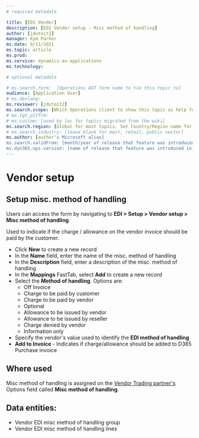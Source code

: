 ```yaml
---
# required metadata

title: [EDI Vendor]
description: [EDI Vendor setup - Misc method of handling]
author: [jdutoit2]
manager: Kym Parker
ms.date: 9/11/2021
ms.topic: article
ms.prod: 
ms.service: dynamics-ax-applications
ms.technology: 

# optional metadata

# ms.search.form:  [Operations AOT form name to tie this topic to]
audience: [Application User]
# ms.devlang: 
ms.reviewer: [jdutoit2]
ms.search.scope: [Which Operations client to show this topic as help for, to be set by content strategist, see list here: https://microsoft.sharepoint.com/teams/DynDoc/_layouts/15/WopiFrame.aspx?sourcedoc={23419e1c-eb64-42e9-aa9b-79875b428718}&action=edit&wd=target%28Core%20Dynamics%20AX%20CP%20requirements%2Eone%7C4CC185C0%2DEFAA%2D42CD%2D94B9%2D8F2A45E7F61A%2FVersions%20list%20for%20docs%20topics%7CC14BE630%2D5151%2D49D6%2D8305%2D554B5084593C%2F%29]
# ms.tgt_pltfrm: 
# ms.custom: [used by loc for topics migrated from the wiki]
ms.search.region: [Global for most topics. Set Country/Region name for localizations]
# ms.search.industry: [leave blank for most, retail, public sector]
ms.author: [author's Microsoft alias]
ms.search.validFrom: [month/year of release that feature was introduced in, in format yyyy-mm-dd]
ms.dyn365.ops.version: [name of release that feature was introduced in, see list here: https://microsoft.sharepoint.com/teams/DynDoc/_layouts/15/WopiFrame.aspx?sourcedoc={23419e1c-eb64-42e9-aa9b-79875b428718}&action=edit&wd=target%28Core%20Dynamics%20AX%20CP%20requirements%2Eone%7C4CC185C0%2DEFAA%2D42CD%2D94B9%2D8F2A45E7F61A%2FVersions%20list%20for%20docs%20topics%7CC14BE630%2D5151%2D49D6%2D8305%2D554B5084593C%2F%29]
---
```


# Vendor setup
## Setup misc. method of handling

Users can access the form by navigating to **EDI > Setup > Vendor setup > Misc method of handling**

Used to indicate if the charge / allowance on the vendor invoice should be paid by the customer. <br>

- Click **New** to create a new record
-	In the **Name** field, enter the name of the misc. method of handling
-	In the **Description** field, enter a description of the misc. method of handling
-	In the **Mappings** FastTab, select **Add** to create a new record
-	Select the **Method of handling**. Options are: <br>
    - Off Invoice
    - Charge to be paid by customer
    - Charge to be paid by vendor
    - Optional
    - Allowance to be issued by vendor
    - Allowance to be issued by reseller
    - Charge denied by vendor
    - Information only
-	Specify the vendor's value used to identify the **EDI method of handling**
-	**Add to Invoice** - Indicates if charge/allowance should be added to D365 Purchase invoice

## Where used
Misc method of handling is assigned on the [Vendor Trading partner's](../Trading%20partner.md) Options field called **Misc method of handling**.

## Data entities:
- Vendor EDI misc method of handling group
- Vendor EDI misc method of handling lines
